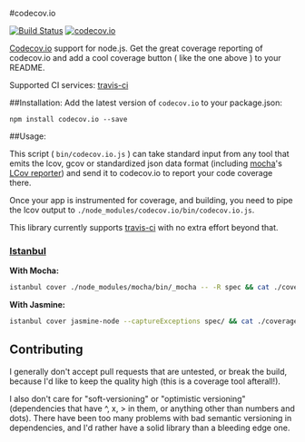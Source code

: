 #codecov.io

[![Build Status][travis-image]][travis-url]
[![codecov.io](https://codecov.io/github/cainus/codecov.io/coverage.svg?branch=master)](https://codecov.io/github/cainus/codecov.io?branch=master)

[Codecov.io](https://codecov.io/) support for node.js.  Get the great coverage reporting of codecov.io and add a cool coverage button ( like the one above ) to your README.

Supported CI services:  [travis-ci](https://travis-ci.org/)

##Installation:
Add the latest version of `codecov.io` to your package.json:
```
npm install codecov.io --save
```

##Usage:

This script ( `bin/codecov.io.js` ) can take standard input from any tool that emits the lcov, gcov or standardized json data format (including [mocha](http://visionmedia.github.com/mocha/)'s [LCov reporter](https://npmjs.org/package/mocha-lcov-reporter)) and send it to codecov.io to report your code coverage there.

Once your app is instrumented for coverage, and building, you need to pipe the lcov output to `./node_modules/codecov.io/bin/codecov.io.js`.

This library currently supports [travis-ci](https://travis-ci.org/) with no extra effort beyond that.


### [Istanbul](https://github.com/gotwarlost/istanbul)

**With Mocha:**

```sh
istanbul cover ./node_modules/mocha/bin/_mocha -- -R spec && cat ./coverage/coverage.json | ./node_modules/codecov.io/bin/codecov.io.js
```

**With Jasmine:**

```sh
istanbul cover jasmine-node --captureExceptions spec/ && cat ./coverage/coverage.json | ./node_modules/codecov.io/bin/codecov.io.js
```

[travis-image]: https://travis-ci.org/cainus/codecov.io.svg?branch=master
[travis-url]: https://travis-ci.org/cainus/codecov.io


## Contributing

I generally don't accept pull requests that are untested, or break the build, because I'd like to keep the quality high (this is a coverage tool afterall!).

I also don't care for "soft-versioning" or "optimistic versioning" (dependencies that have ^, x, > in them, or anything other than numbers and dots).  There have been too many problems with bad semantic versioning in dependencies, and I'd rather have a solid library than a bleeding edge one.




